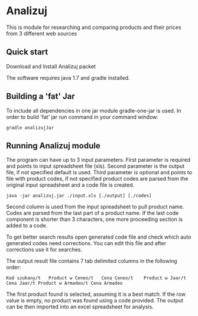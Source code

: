 # Analizuj
This is module for researching and comparing products and their prices from 3 different web sources

## Quick start

Download and Install Analizuj packet

The software requires java 1.7 and gradle installed.

## Building a 'fat' Jar

To include all dependencies in one jar module gradle-one-jar is used.
In order to build 'fat' jar run command in your command window:

    gradle analizujJar

## Running Analizuj module

The program can have up to 3 input parameters.
First parameter is required and points to input spreadsheet file (xls).
Second parameter is the output file, if not specified default is used.
Third parameter is optional and points to file with product codes, if not specified product codes are parsed from the original input spreadsheet and a code file is created.


    java -jar analizuj.jar ./input.xls [./output] [./codes]
    
Second column is used from the input spreadsheet to pull product name.
Codes are parsed from the last part of a product name.
If the last code component is shorter than 3 characters, one more proceeding section is added to a code.

To get better search results open generated code file and check which auto generated codes need corrections.
You can edit this file and after corrections use it for searches.

The output result file contains 7 tab delimited columns in the following order:

    Kod szukany/t	Product w Ceneo/t	Cena Ceneo/t	Product w Jaar/t	Cena Jaar/t	Product w Armadeo/t	Cena Armadeo
    
The first product found is selected, assuming it is a best match.
If the row value is empty, no product was found using a code provided.
The output can be then imported into an excel spreadsheet for analysis.
